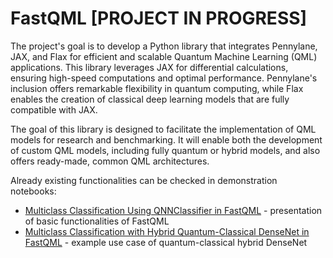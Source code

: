 # FastQML [PROJECT IN PROGRESS]

The project's goal is to develop a Python library that integrates Pennylane, JAX, and Flax for efficient and scalable 
Quantum Machine Learning (QML) applications. This library leverages JAX for differential calculations, ensuring 
high-speed computations and optimal performance. Pennylane's inclusion offers remarkable flexibility in quantum 
computing, while Flax enables the creation of classical deep learning models that are fully compatible with JAX.

The goal of this library is designed to facilitate the implementation of QML models for research and benchmarking. 
It will enable both the development of custom QML models, including fully quantum or hybrid models, and also offers 
ready-made, common QML architectures.

Already existing functionalities can be checked in demonstration notebooks:  
- [Multiclass Classification Using QNNClassifier in FastQML](demo/quantum_neural_network_demo.ipynb) - presentation of
basic functionalities of FastQML
- [Multiclass Classification with Hybrid Quantum-Classical DenseNet in FastQML](demo/hybrid_densenet_classification_demo.ipynb) -
example use case of quantum-classical hybrid DenseNet 